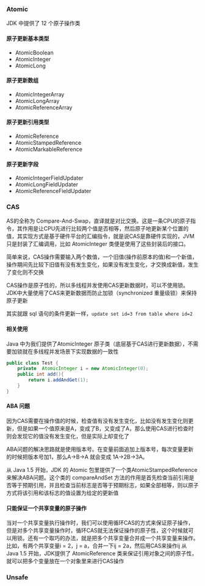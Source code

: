 ### Atomic
JDK 中提供了 12 个原子操作类

#### 原子更新基本类型
- AtomicBoolean
- AtomicInteger
- AtomicLong

#### 原子更新数组
- AtomicIntegerArray
- AtomicLongArray
- AtomicReferenceArray

#### 原子更新引用类型
- AtomicReference
- AtomicStampedReference
- AtomicMarkableReference

#### 原子更新字段
- AtomicIntegerFieldUpdater
- AtomicLongFieldUpdater
- AtomicReferenceFieldUpdater

### CAS
AS的全称为 Compare-And-Swap，直译就是对比交换。这是一条CPU的原子指令，其作用是让CPU先进行比较两个值是否相等，然后原子地更新某个位置的值，其实现方式是基于硬件平台的汇编指令，就是说CAS是靠硬件实现的，JVM只是封装了汇编调用，比如 AtomicInteger 类便是使用了这些封装后的接口。  

简单来说，CAS操作需要输入两个数值，一个旧值(操作前原本的值)和一个新值，操作期间先比较下旧值有没有发生变化，如果没有发生变化，才交换成新值，发生了变化则不交换

CAS操作是原子性的，所以多线程并发使用CAS更新数据时，可以不使用锁。JDK中大量使用了CAS来更新数据而防止加锁（synchronized 重量级锁）来保持原子更新

其实就跟 sql 语句的条件更新一样，`update set id=3 from table where id=2`

#### 相关使用
Java 中为我们提供了AtomicInteger 原子类（底层基于CAS进行更新数据），不需要加锁就在多线程并发场景下实现数据的一致性
```java
public class Test {
    private  AtomicInteger i = new AtomicInteger(0);
    public int add(){
        return i.addAndGet(1);
    }
}
```

#### ABA 问题
因为CAS需要在操作值的时候，检查值有没有发生变化，比如没有发生变化则更新，但是如果一个值原来是A，变成了B，又变成了A，那么使用CAS进行检查时则会发现它的值没有发生变化，但是实际上却变化了

ABA问题的解决思路就是使用版本号。在变量前面追加上版本号，每次变量更新的时候把版本号加1，那么A->B->A 就会变成 1A->2B->3A。

从 Java 1.5 开始，JDK 的 Atomic 包里提供了一个类AtomicStampedReference 来解决ABA问题。这个类的 compareAndSet 方法的作用是首先检查当前引用是否等于预期引用，并且检查当前标志是否等于预期标志，如果全部相等，则以原子方式将该引用和该标志的值设置为给定的更新值

#### 只能保证一个共享变量的原子操作
当对一个共享变量执行操作时，我们可以使用循环CAS的方式来保证原子操作，但是对多个共享变量操作时，循环CAS就无法保证操作的原子性，这个时候就可以用锁。还有一个取巧的办法，就是把多个共享变量合并成一个共享变量来操作。比如，有两个共享变量i = 2，j = a，合并一下ij = 2a，然后用CAS来操作ij
从 Java 1.5 开始，JDK提供了 AtomicReference 类来保证引用对象之间的原子性，就可以把多个变量放在一个对象里来进行CAS操作

### Unsafe
